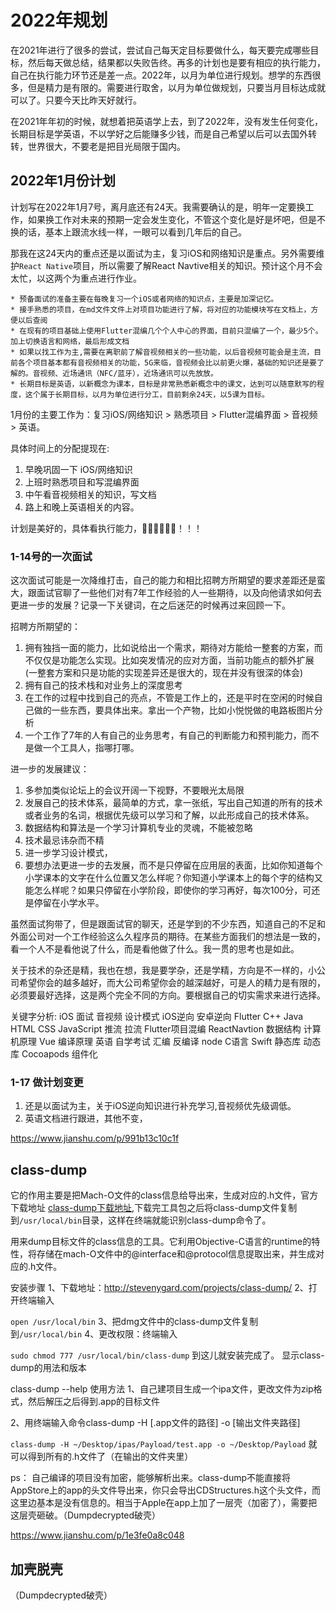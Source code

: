 # 2022年规划
在2021年进行了很多的尝试，尝试自己每天定目标要做什么，每天要完成哪些目标，然后每天做总结，结果都以失败告终。再多的计划也是要有相应的执行能力，自己在执行能力环节还是差一点。2022年，以月为单位进行规划。想学的东西很多，但是精力是有限的。需要进行取舍，以月为单位做规划，只要当月目标达成就可以了。只要今天比昨天好就行。

在2021年年初的时候，就想着把英语学上去，到了2022年，没有发生任何变化，长期目标是学英语，不以学好之后能赚多少钱，而是自己希望以后可以去国外转转，世界很大，不要老是把目光局限于国内。

## 2022年1月份计划
计划写在2022年1月7号，离月底还有24天。我需要确认的是，明年一定要换工作，如果换工作对未来的预期一定会发生变化，不管这个变化是好是坏吧，但是不换的话，基本上跟流水线一样，一眼可以看到几年后的自己。

那我在这24天内的重点还是以面试为主，复习iOS和网络知识是重点。另外需要维护`React Native`项目，所以需要了解React Navtive相关的知识。预计这个月不会太忙，以这两个为重点进行作业。

```markdwon
* 预备面试的准备主要在每晚复习一个iOS或者网络的知识点，主要是加深记忆。
* 接手熟悉的项目，在md文件文件上对项目功能进行了解，将对应的功能模块写在文档上，方便以后查阅
* 在现有的项目基础上使用Flutter混编几个个人中心的界面，目前只混编了一个，最少5个。加上切换语言和网络，最后形成文档
* 如果以找工作为主,需要在离职前了解音视频相关的一些功能，以后音视频可能会是主流，目前各个项目基本都有音视频相关的功能，5G来临，音视频会比以前更火爆，基础的知识还是要了解的。音视频、近场通讯（NFC/蓝牙），近场通讯可以先放放。
* 长期目标是英语，以新概念为课本，目标是非常熟悉新概念中的课文，达到可以随意默写的程度，这个属于长期目标，以月为单位进行分工，目前剩余24天，以5课为目标。
```
1月份的主要工作为：复习iOS/网络知识 > 熟悉项目 > Flutter混编界面 > 音视频 > 英语。

具体时间上的分配提现在:
1. 早晚巩固一下 iOS/网络知识
2. 上班时熟悉项目和写混编界面
3. 中午看音视频相关的知识，写文档
4. 路上和晚上英语相关的内容。

计划是美好的，具体看执行能力，💪🏻💪🏻💪🏻！！！

### 1-14号的一次面试
这次面试可能是一次降维打击，自己的能力和相比招聘方所期望的要求差距还是蛮大，跟面试官聊了一些他们对有7年工作经验的人一些期待，以及向他请求如何去更进一步的发展？记录一下关键词，在之后迷茫的时候再过来回顾一下。

招聘方所期望的：
1. 拥有独挡一面的能力，比如说给出一个需求，期待对方能给一整套的方案，而不仅仅是功能怎么实现。比如突发情况的应对方面，当前功能点的额外扩展(一整套方案和只是功能的实现差异还是很大的，现在并没有很深的体会)
2. 拥有自己的技术栈和对业务上的深度思考
3. 在工作的过程中找到自己的亮点，不管是工作上的，还是平时在空闲的时候自己做的一些东西，要具体出来。拿出一个产物，比如小悦悦做的电路板图片分析
4. 一个工作了7年的人有自己的业务思考，有自己的判断能力和预判能力，而不是做一个工具人，指哪打哪。

进一步的发展建议：
1. 多参加类似论坛上的会议开阔一下视野，不要眼光太局限
2. 发展自己的技术体系，最简单的方式，拿一张纸，写出自己知道的所有的技术或者业务的名词，根据优先级可以学习和了解，以此形成自己的技术体系。
3. 数据结构和算法是一个学习计算机专业的灵魂，不能被忽略
4. 技术最忌讳杂而不精
5. 进一步学习设计模式，
6. 要想办法更进一步的去发展，而不是只停留在应用层的表面，比如你知道每个小学课本的文字在什么位置又怎么样呢？你知道小学课本上的每个字的结构又能怎么样呢？如果只停留在小学阶段，即使你的学习再好，每次100分，可还是停留在小学水平。

虽然面试狗带了，但是跟面试官的聊天，还是学到的不少东西，知道自己的不足和外面公司对一个工作经验这么久程序员的期待。在某些方面我们的想法是一致的，看一个人不是看他说了什么，而是看他做了什么。我一贯的思考也是如此。

关于技术的杂还是精，我也在想，我是要学杂，还是学精，方向是不一样的，小公司希望你会的越多越好，而大公司希望你会的越深越好，可是人的精力是有限的，必须要最好选择，这是两个完全不同的方向。要根据自己的切实需求来进行选择。

关键字分析:
iOS     面试    音视频  设计模式    iOS逆向     安卓逆向    Flutter     C++     Java    HTML    CSS     JavaScript  推流    拉流   Flutter项目混编     ReactNavtion    数据结构    计算机原理   Vue      编译原理       英语    自学考试    汇编    反编译      node    C语言   Swift   静态库      动态库      Cocoapods       组件化      

### 1-17 做计划变更
1. 还是以面试为主，关于iOS逆向知识进行补充学习,音视频优先级调低。
2. 英语文档进行跟进，其他不变，








https://www.jianshu.com/p/991b13c10c1f



## class-dump
它的作用主要是把Mach-O文件的class信息给导出来，生成对应的.h文件，官方下载地址
[class-dump下载地址](http://stevenygard.com/projects/class-dump/),下载完工具包之后将class-dump文件复制到`/usr/local/bin`目录，这样在终端就能识别class-dump命令了。


用来dump目标文件的class信息的工具。它利用Objective-C语言的runtime的特性，将存储在mach-O文件中的@interface和@protocol信息提取出来，并生成对应的.h文件。

安装步骤
1、下载地址：http://stevenygard.com/projects/class-dump/
2、打开终端输入

`open /usr/local/bin`
3、把dmg文件中的class-dump文件复制到`/usr/local/bin`
4、更改权限：终端输入

`sudo chmod 777 /usr/local/bin/class-dump`
到这儿就安装完成了。
显示class-dump的用法和版本

class-dump --help
使用方法
1、自己建项目生成一个ipa文件，更改文件为zip格式，然后解压之后得到.app的目标文件

2、用终端输入命令class-dump -H [.app文件的路径] -o [输出文件夹路径]

`class-dump -H ~/Desktop/ipas/Payload/test.app -o ~/Desktop/Payload`
就可以得到所有的.h文件了（在输出的文件夹里）

ps：
自己编译的项目没有加密，能够解析出来。class-dump不能直接将AppStore上的app的头文件导出来，你只会导出CDStructures.h这个头文件，而这里边基本是没有信息的。相当于Apple在app上加了一层壳（加密了），需要把这层壳砸破。（Dumpdecrypted破壳）

https://www.jianshu.com/p/1e3fe0a8c048

## 加壳脱壳
（Dumpdecrypted破壳）